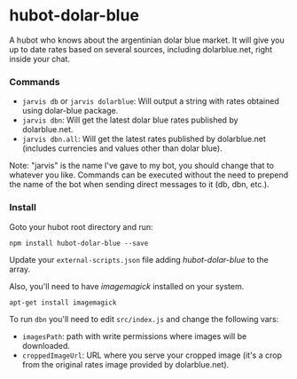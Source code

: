 hubot-dolar-blue
================

A hubot who knows about the argentinian dolar blue market.
It will give you up to date rates based on several sources, including dolarblue.net, right inside your chat.

### Commands
- `jarvis db` or `jarvis dolarblue`: Will output a string with rates obtained using dolar-blue package.
- `jarvis dbn`: Will get the latest dolar blue rates published by dolarblue.net.
- `jarvis dbn.all`: Will get the latest rates published by dolarblue.net (includes currencies and values other than dolar blue).

Note: "jarvis" is the name I've gave to my bot, you should change that to whatever you like.
Commands can be executed without the need to prepend the name of the bot when sending direct messages to it (db, dbn, etc.).

### Install
Goto your hubot root directory and run:

`npm install hubot-dolar-blue --save`

Update your `external-scripts.json` file adding _hubot-dolar-blue_ to the array.

Also, you'll need to have _imagemagick_ installed on your system.

`apt-get install imagemagick`

To run `dbn` you'll need to edit `src/index.js` and change the following vars:
- `imagesPath`: path with write permissions where images will be downloaded.
- `croppedImageUrl`: URL where you serve your cropped image (it's a crop from the original rates image provided by dolarblue.net).
